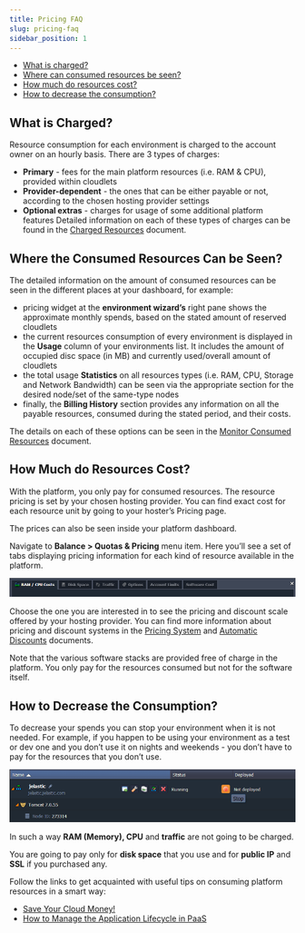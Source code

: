 ```yaml
---
title: Pricing FAQ
slug: pricing-faq
sidebar_position: 1
---
```


- [What is charged?](/account-and-pricing/resource-charging/pricing-faq#what-is-charged)
- [Where can consumed resources be seen?](/account-and-pricing/resource-charging/pricing-faq#where-the-consumed-resources-can-be-seen)
- [How much do resources cost?](/account-and-pricing/resource-charging/pricing-faq#how-much-do-resources-cost)
- [How to decrease the consumption?](/account-and-pricing/resource-charging/pricing-faq#how-to-decrease-the-consumption)

## What is Charged?

Resource consumption for each environment is charged to the account owner on an hourly basis. There are 3 types of charges:

- **Primary** - fees for the main platform resources (i.e. RAM & CPU), provided within cloudlets
- **Provider-dependent** - the ones that can be either payable or not, according to the chosen hosting provider settings
- **Optional extras** - charges for usage of some additional platform features
  Detailed information on each of these types of charges can be found in the [Charged Resources](/account-and-pricing/resource-charging/charged-resources) document.

## Where the Consumed Resources Can be Seen?

The detailed information on the amount of consumed resources can be seen in the different places at your dashboard, for example:

- pricing widget at the **environment wizard’s** right pane shows the approximate monthly spends, based on the stated amount of reserved cloudlets
- the current resources consumption of every environment is displayed in the **Usage** column of your environments list. It includes the amount of occupied disc space (in MB) and currently used/overall amount of cloudlets
- the total usage **Statistics** on all resources types (i.e. RAM, CPU, Storage and Network Bandwidth) can be seen via the appropriate section for the desired node/set of the same-type nodes
- finally, the **Billing History** section provides any information on all the payable resources, consumed during the stated period, and their costs.

The details on each of these options can be seen in the [Monitor Consumed Resources](/account-and-pricing/resource-charging/monitoring-consumed-resources) document.

## How Much do Resources Cost?

With the platform, you only pay for consumed resources. The resource pricing is set by your chosen hosting provider. You can find exact cost for each resource unit by going to your hoster’s Pricing page.

The prices can also be seen inside your platform dashboard.

Navigate to **Balance > Quotas & Pricing** menu item. Here you’ll see a set of tabs displaying pricing information for each kind of resource available in the platform.

<div style={{
    display:'flex',
    justifyContent: 'center',
    margin: '0 0 1rem 0'
}}>

![Locale Dropdown](./img/PricingFAQ/01-quotas-and-pricing.png)

</div>

Choose the one you are interested in to see the pricing and discount scale offered by your hosting provider. You can find more information about pricing and discount systems in the [Pricing System](/account-and-pricing/pricing-model-overview) and [Automatic Discounts](/account-and-pricing/automatic-discounts) documents.

Note that the various software stacks are provided free of charge in the platform. You only pay for the resources consumed but not for the software itself.

## How to Decrease the Consumption?

To decrease your spends you can stop your environment when it is not needed. For example, if you happen to be using your environment as a test or dev one and you don’t use it on nights and weekends - you don’t have to pay for the resources that you don’t use.

<div style={{
    display:'flex',
    justifyContent: 'center',
    margin: '0 0 1rem 0'
}}>

![Locale Dropdown](./img/PricingFAQ/02-stop-environment.png)

</div>

In such a way **RAM (Memory), CPU** and **traffic** are not going to be charged.

You are going to pay only for **disk space** that you use and for **public IP** and **SSL** if you purchased any.

Follow the links to get acquainted with useful tips on consuming platform resources in a smart way:

- [Save Your Cloud Money!](https://cloudmydc.com/)
- [How to Manage the Application Lifecycle in PaaS](/application-setting/application-lifecycle-management)
